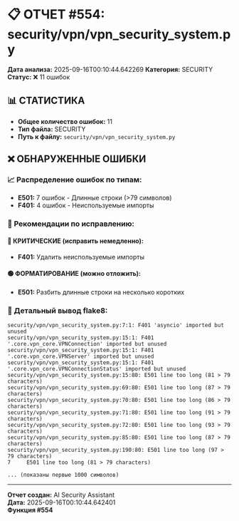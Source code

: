 # 📋 ОТЧЕТ #554: security/vpn/vpn_security_system.py

**Дата анализа:** 2025-09-16T00:10:44.642269
**Категория:** SECURITY
**Статус:** ❌ 11 ошибок

## 📊 СТАТИСТИКА

- **Общее количество ошибок:** 11
- **Тип файла:** SECURITY
- **Путь к файлу:** `security/vpn/vpn_security_system.py`

## ❌ ОБНАРУЖЕННЫЕ ОШИБКИ

### 📈 Распределение ошибок по типам:

- **E501:** 7 ошибок - Длинные строки (>79 символов)
- **F401:** 4 ошибок - Неиспользуемые импорты

### 🎯 Рекомендации по исправлению:

#### 🔴 КРИТИЧЕСКИЕ (исправить немедленно):
- **F401:** Удалить неиспользуемые импорты

#### 🟢 ФОРМАТИРОВАНИЕ (можно отложить):
- **E501:** Разбить длинные строки на несколько коротких

### 📝 Детальный вывод flake8:

```
security/vpn/vpn_security_system.py:7:1: F401 'asyncio' imported but unused
security/vpn/vpn_security_system.py:15:1: F401 '.core.vpn_core.VPNConnection' imported but unused
security/vpn/vpn_security_system.py:15:1: F401 '.core.vpn_core.VPNServer' imported but unused
security/vpn/vpn_security_system.py:15:1: F401 '.core.vpn_core.VPNConnectionStatus' imported but unused
security/vpn/vpn_security_system.py:15:80: E501 line too long (81 > 79 characters)
security/vpn/vpn_security_system.py:69:80: E501 line too long (87 > 79 characters)
security/vpn/vpn_security_system.py:70:80: E501 line too long (86 > 79 characters)
security/vpn/vpn_security_system.py:71:80: E501 line too long (91 > 79 characters)
security/vpn/vpn_security_system.py:72:80: E501 line too long (93 > 79 characters)
security/vpn/vpn_security_system.py:85:80: E501 line too long (87 > 79 characters)
security/vpn/vpn_security_system.py:190:80: E501 line too long (97 > 79 characters)
7     E501 line too long (81 > 79 characters)

... (показаны первые 1000 символов)
```

---
**Отчет создан:** AI Security Assistant  
**Дата:** 2025-09-16T00:10:44.642401  
**Функция #554**
